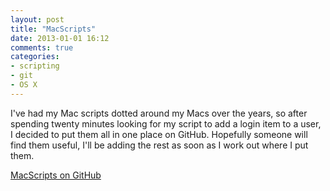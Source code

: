 ```yaml
---
layout: post
title: "MacScripts"
date: 2013-01-01 16:12
comments: true
categories: 
- scripting
- git
- OS X
---
```

I've had my Mac scripts dotted around my Macs over the years, so after spending twenty minutes looking for my script to add a login item to a user, I decided to put them all in one place on GitHub. Hopefully someone will find them useful, I'll be adding the rest as soon as I work out where I put them.

[MacScripts on GitHub](https://github.com/grahamgilbert/macscripts)